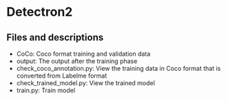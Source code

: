 # Detectron2

## Files and descriptions
- CoCo: Coco format training and validation data
- output: The output after the training phase
- check_coco_annotation.py: View the training data in Coco format that is converted from Labelme format
- check_trained_model.py: View the trained model
- train.py: Train model
